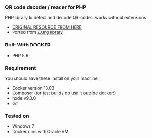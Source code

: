 
### QR code decoder / reader for PHP

PHP library to detect and decode QR-codes. works without extensions.

* [ORIGINAL RESOURCE FROM HERE](https://github.com/khanamiryan/php-qrcode-detector-decoder)
* Ported from [ZXing library](https://github.com/zxing/zxing)

### Built With DOCKER
* PHP 5.6

### Requirement
You should have these install on your machine
* Docker version 18.03
* Composer (for fast build / do use it outside docker!)
* node v9.3.0
* Git

### Tested on 
* Windows 7
* Docker runs with Oracle VM
